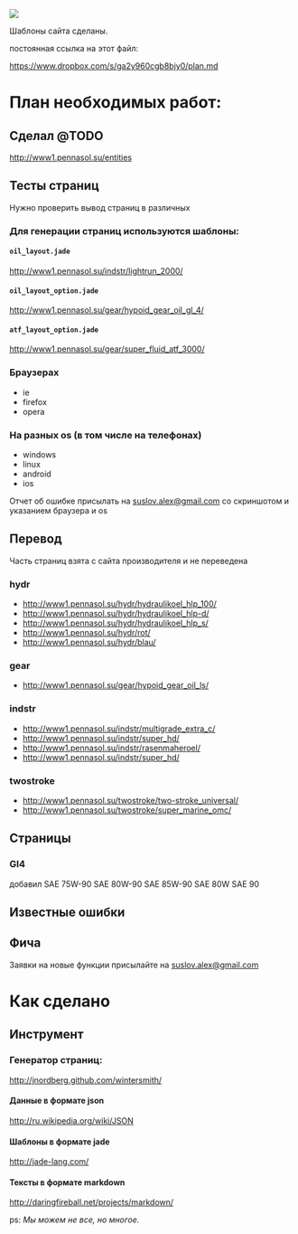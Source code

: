 ![][test]

Шаблоны сайта сделаны.

постоянная ссылка на этот файл:

https://www.dropbox.com/s/ga2y960cgb8bjy0/plan.md


# План необходимых работ:
## Сделал @TODO
http://www1.pennasol.su/entities

## Тесты страниц

Нужно проверить вывод страниц в различных 
### Для генерации страниц используются шаблоны:

#### ```oil_layout.jade```
http://www1.pennasol.su/indstr/lightrun_2000/

#### ```oil_layout_option.jade```

http://www1.pennasol.su/gear/hypoid_gear_oil_gl_4/

#### ```atf_layout_option.jade```

http://www1.pennasol.su/gear/super_fluid_atf_3000/

### Браузерах

- ie
- firefox
- opera

### На разных os (в том числе на телефонах)

- windows
- linux
- android
- ios

Отчет об ошибке присылать на suslov.alex@gmail.com со скриншотом и указанием браузера и os

## Перевод 
Часть страниц взята с сайта производителя и не переведена
### hydr
- http://www1.pennasol.su/hydr/hydraulikoel_hlp_100/
- http://www1.pennasol.su/hydr/hydraulikoel_hlp-d/
- http://www1.pennasol.su/hydr/hydraulikoel_hlp_s/
- http://www1.pennasol.su/hydr/rot/
- http://www1.pennasol.su/hydr/blau/

### gear
- http://www1.pennasol.su/gear/hypoid_gear_oil_ls/

### indstr 
- http://www1.pennasol.su/indstr/multigrade_extra_c/
- http://www1.pennasol.su/indstr/super_hd/
- http://www1.pennasol.su/indstr/rasenmaheroel/
- http://www1.pennasol.su/indstr/super_hd/

### twostroke
- http://www1.pennasol.su/twostroke/two-stroke_universal/
- http://www1.pennasol.su/twostroke/super_marine_omc/

## Страницы
### Gl4
добавил
SAE 75W-90	SAE 80W-90	SAE 85W-90	SAE 80W	SAE 90

## Известные ошибки


## Фича

Заявки на новые функции присылайте на suslov.alex@gmail.com

# Как сделано
## Инструмент

### Генератор страниц:
http://jnordberg.github.com/wintersmith/

#### Данные в формате json
http://ru.wikipedia.org/wiki/JSON

#### Шаблоны в формате jade
http://jade-lang.com/

#### Тексты в формате markdown
http://daringfireball.net/projects/markdown/

ps: *Мы можем не все, но многое.*

[test]:../files/image/gif/perfo.gif
